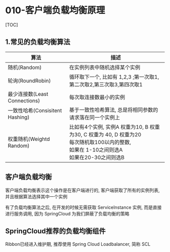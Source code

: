 # 010-客户端负载均衡原理

[TOC]

## 1.常见的负载均衡算法

| 算法                            | 描述                                                         |
| ------------------------------- | ------------------------------------------------------------ |
| 随机(Random)                    | 在实例列表中随机选择某个实例                                 |
| 轮询(RoundRobin)                | 循环取下一个, 比如有 1,2,3 ;第一次取1,第二次取2,第三次取3,第四次取1 |
| 最少连接数(Least Connections)   | 每次取连接数最小的实例                                       |
| 一致性哈希(Consisitent Hashing) | 基于一致性哈希算法, 总是将相同参数的请求落在同一个实例上     |
| 权重随机(Weightd Random)        | 比如有4个实例, 实例A 权重为10, B 权重为30, C 权重为 40, D 权重为20<br />每次随机取100以内的整数, <br />如果在 1-10之间则选A<br />如果在20-30之间则选B |

## 客户端负载均衡

客户端负载均衡表示这个操作是在客户端进行的, 客户端获取了所有的实例列表, 并且根据算法选择其中一个实例

有了负载均衡算法之后, 在开发的时候无需获取 ServiceInstance 实例, 而是直接进行服务调用, 因为 SpringCloud 为我们屏蔽了负载均衡的策略

## SpringCloud推荐的负载均衡组件

Ribbon已经进入维护期, 推荐使用 Spring Cloud Loadbalancer, 简称 SCL


